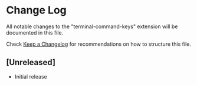 # Change Log
All notable changes to the "terminal-command-keys" extension will be documented in this file.

Check [Keep a Changelog](http://keepachangelog.com/) for recommendations on how to structure this file.

## [Unreleased]
- Initial release
